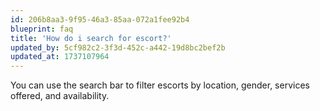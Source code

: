 ```yaml
---
id: 206b8aa3-9f95-46a3-85aa-072a1fee92b4
blueprint: faq
title: 'How do i search for escort?'
updated_by: 5cf982c2-3f3d-452c-a442-19d8bc2bef2b
updated_at: 1737107964
---
```

You can use the search bar to filter escorts by location, gender, services offered, and availability.